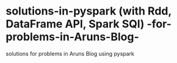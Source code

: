 # solutions-in-pyspark (with Rdd, DataFrame API, Spark SQl) -for-problems-in-Aruns-Blog-
solutions for problems in Aruns Blog using pyspark 
